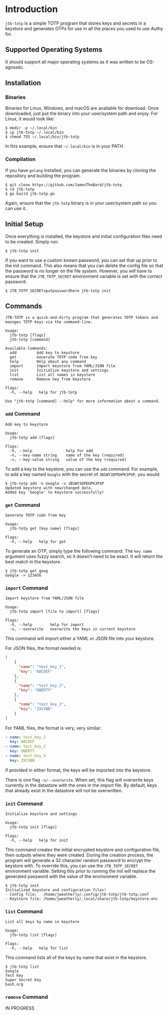 # Introduction

`jtb-totp` is a simple TOTP program that stores keys and secrets in a keystore and generates OTPs for use in all the places you used to use Authy for.

## Supported Operating Systems
It should support all major operating systems as it was written to be OS-agnostic.

## Installation

### Binaries
Binaries for Linux, Windows, and macOS are available for download.  Once downloaded, just put the binary into your user/system path and enjoy.  For Linux, it would look like:

```console
$ mkdir -p ~/.local/bin
$ cp jtb-totp ~/.local/bin
$ chmod 755 ~/.local/bin/jtb-totp
```

In this example, ensure that `~/.local/bin` is in your PATH.

### Compilation
If you have `golang` installed, you can generate the binaries by cloning the repository and building the program.

```console
$ git clone https://github.com/JamesTheBard/jtb-totp
$ cd jtb-totp
$ go build jtb-totp.go
```

Again, ensure that the `jtb-totp` binary is in your user/system path so you can use it.

## Initial Setup

Once everything is installed, the keystore and initial configuration files need to be created.  Simply run:

```console
$ jtb-totp init
```

If you want to use a custom known password, you can set that up prior to the init command.  This also means that you can delete the config file so that the password is no longer on the file system.  However, you _will_ have to ensure that the `JTB_TOTP_SECRET` environment variable is set with the correct password.

```console
$ JTB_TOTP_SECRET=putpasswordhere jtb-totp init
```

## Commands

```
JTB-TOTP is a quick-and-dirty program that generates TOTP tokens and manages TOTP keys via the command-line.

Usage:
  jtb-totp [flags]
  jtb-totp [command]

Available Commands:
  add         Add key to keystore
  get         Generate TOTP code from key
  help        Help about any command
  import      Import keystore from YAML/JSON file
  init        Initialize keystore and settings
  list        List all names in keystore
  remove      Remove key from keystore

Flags:
  -h, --help   help for jtb-totp

Use "jtb-totp [command] --help" for more information about a command.
```

### `add` Command

```
Add key to keystore

Usage:
  jtb-totp add [flags]

Flags:
  -h, --help               help for add
  -n, --key-name string    name of the key (required)
  -v, --key-value string   value of the key (required)
```

To add a key to the keystore, you can use the `add` command.  For example, to add a key named `Google` with the secret of `JBSWY3DPEHPK3PXP`, you would:

```console
$ jtb-totp add -n Google -v JBSWY3DPEHPK3PXP
Updated keystore with new/changed data.
Added key 'Google' to keystore successfully!
```

### `get` Command

```
Generate TOTP code from key

Usage:
  jtb-totp get [key name] [flags]

Flags:
  -h, --help   help for get
```

To generate an OTP, simply type the following command.  The `key name` argument uses fuzzy search, so it doesn't need to be exact.  It will return the best match in the keystore.

```console
$ jtb-totp get goog
Google -> 123456
```

### `import` Command

```
Import keystore from YAML/JSON file

Usage:
  jtb-totp import [file to import] [flags]

Flags:
  -h, --help        help for import
  -o, --overwrite   overwrite the keys in current keystore
```

This command will import either a YAML or JSON file into your keystore.

For JSON files, the format needed is:
```json
[
    {
      "name": "test_key_1",
      "key": "ABCDEF"
    },
    {
      "name": "test_key_2",
      "key": "QWERTY"
    },
    {
      "name": "test_key_3",
      "key": "ZXCVBN"
    }
]
```

For YAML files, the format is very, very similar:
```yaml
- name: test_key_1
  key: ABCDEF
- name: test_key_2
  key: QWERTY
- name: test_key_3
  key: ZXCVBN
```

If provided in either format, the keys will be imported into the keystore.

There is one flag `-o/--overwrite`.  When set, this flag will overwrite keys currently in the datastore with the ones in the import file.  By default, keys that already exist in the datastore will not be overwritten.

### `init` Command

```
Initialize keystore and settings

Usage:
  jtb-totp init [flags]

Flags:
  -h, --help   help for init
```

This command creates the initial encrypted keystore and configuration file, then outputs where they were created.  During the creation process, the program will generate a 32 character random password to encrypt the keystore with.  To override this, you can use the `JTB_TOTP_SECRET` environment variable.  Setting this prior to running the init will replace the generated password with the value of the environment variable.

```console
$ jtb-totp init
Initialized keystore and configuration files!
- Config file:   /home/jweatherly/.config/jtb-totp/jtb-totp.conf
- Keystore file: /home/jweatherly/.local/share/jtb-totp/keystore.enc
```

### `list` Command

```
List all keys by name in keystore

Usage:
  jtb-totp list [flags]

Flags:
  -h, --help   help for list
```

This command lists all of the keys by name that exist in the keystore.

```console
$ jtb-totp list
Google
Test Key
Super Secret Key
bash.org
```

### `remove` Command

IN PROGRESS
